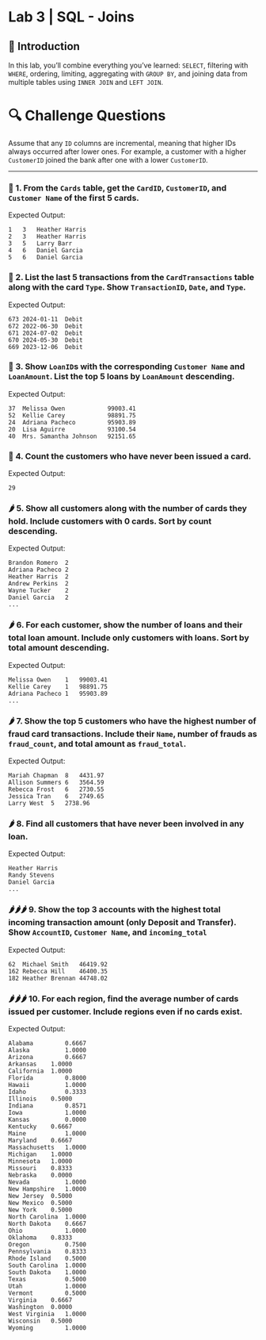 # Lab 3 | SQL - Joins

## 🧾 Introduction
In this lab, you’ll combine everything you’ve learned: `SELECT`, filtering with `WHERE`, ordering, limiting, aggregating with `GROUP BY`, and joining data from multiple tables using `INNER JOIN` and `LEFT JOIN`.

# 🔍 Challenge Questions

Assume that any `ID` columns are incremental, meaning that higher IDs always occurred after lower ones. For example, a customer with a higher `CustomerID` joined the bank after one with a lower `CustomerID`.

---

### 🍋 1. From the `Cards` table, get the `CardID`, `CustomerID`, and `Customer Name` of the first 5 cards.

Expected Output:
```
1	3	Heather Harris
2	3	Heather Harris
3	5	Larry Barr
4	6	Daniel Garcia
5	6	Daniel Garcia
```


### 🍋 2. List the last 5 transactions from the `CardTransactions` table along with the card `Type`. Show `TransactionID`, `Date`, and `Type`.

Expected Output:
```
673	2024-01-11	Debit
672	2022-06-30	Debit
671	2024-07-02	Debit
670	2024-05-30	Debit
669	2023-12-06	Debit
```


### 🍋 3. Show  `LoanID`s with the corresponding `Customer Name` and `LoanAmount`. List the top 5 loans by `LoanAmount` descending.

Expected Output:
```
37	Melissa Owen	        99003.41
52	Kellie Carey	        98891.75
24	Adriana Pacheco	        95903.89
20	Lisa Aguirre	        93100.54
40	Mrs. Samantha Johnson	92151.65
```


### 🍋 4. Count the customers who have never been issued a card.

Expected Output:
```
29
```


### 🌶️ 5. Show all customers along with the number of cards they hold. Include customers with 0 cards. Sort by count descending.

Expected Output:
```
Brandon Romero	2
Adriana Pacheco	2
Heather Harris	2
Andrew Perkins	2
Wayne Tucker	2
Daniel Garcia	2
...
```


### 🌶️ 6. For each customer, show the number of loans and their total loan amount. Include only customers with loans. Sort by total amount descending.

Expected Output:
```
Melissa Owen	1	99003.41
Kellie Carey	1	98891.75
Adriana Pacheco	1	95903.89
...
```


### 🌶️ 7. Show the top 5 customers who have the highest number of fraud card transactions. Include their `Name`, number of frauds as `fraud_count`, and total amount as `fraud_total`.

Expected Output:
```
Mariah Chapman	8	4431.97
Allison Summers	6	3564.59
Rebecca Frost	6	2730.55
Jessica Tran	6	2749.65
Larry West	5	2738.96
```


### 🌶️ 8. Find all customers that have never been involved in any loan.

Expected Output:
```
Heather Harris
Randy Stevens
Daniel Garcia
...
```


### 🌶️🌶️🌶️ 9. Show the top 3 accounts with the highest total incoming transaction amount (only Deposit and Transfer). Show `AccountID`, `Customer Name`, and `incoming_total`

Expected Output:
```
62	Michael Smith	46419.92
162	Rebecca Hill	46400.35
182	Heather Brennan	44748.02
```

### 🌶️🌶️🌶️ 10. For each region, find the average number of cards issued per customer. Include regions even if no cards exist.

Expected Output:
```
Alabama	        0.6667
Alaska	        1.0000
Arizona	        0.6667
Arkansas	1.0000
California	1.0000
Florida	        0.8000
Hawaii	        1.0000
Idaho	        0.3333
Illinois	0.5000
Indiana	        0.8571
Iowa	        1.0000
Kansas	        0.0000
Kentucky	0.6667
Maine	        1.0000
Maryland	0.6667
Massachusetts	1.0000
Michigan	1.0000
Minnesota	1.0000
Missouri	0.8333
Nebraska	0.0000
Nevada	        1.0000
New Hampshire	1.0000
New Jersey	0.5000
New Mexico	0.5000
New York	0.5000
North Carolina	1.0000
North Dakota	0.6667
Ohio	        1.0000
Oklahoma	0.8333
Oregon	        0.7500
Pennsylvania	0.8333
Rhode Island	0.5000
South Carolina	1.0000
South Dakota	1.0000
Texas	        0.5000
Utah	        1.0000
Vermont	        0.5000
Virginia	0.6667
Washington	0.0000
West Virginia	1.0000
Wisconsin	0.5000
Wyoming	        1.0000
```
